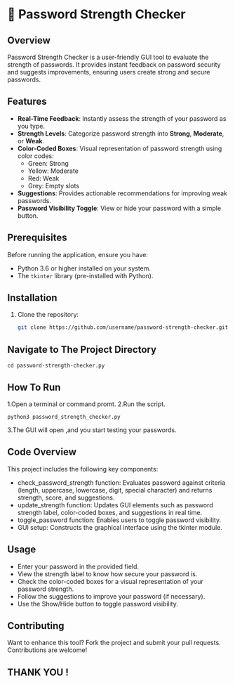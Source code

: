 # 🔐 Password Strength Checker

## Overview
Password Strength Checker is a user-friendly GUI tool to evaluate the strength of passwords. It provides instant feedback on password security and suggests improvements, ensuring users create strong and secure passwords.

## Features
- **Real-Time Feedback**: Instantly assess the strength of your password as you type.
- **Strength Levels**: Categorize password strength into **Strong**, **Moderate**, or **Weak**.
- **Color-Coded Boxes**: Visual representation of password strength using color codes:
  - Green: Strong
  - Yellow: Moderate
  - Red: Weak
  - Grey: Empty slots
- **Suggestions**: Provides actionable recommendations for improving weak passwords.
- **Password Visibility Toggle**: View or hide your password with a simple button.

## Prerequisites
Before running the application, ensure you have:
- Python 3.6 or higher installed on your system.
- The `tkinter` library (pre-installed with Python).

## Installation
1. Clone the repository:
   ```bash
   git clone https://github.com/username/password-strength-checker.git
## Navigate to The Project Directory
   
    cd password-strength-checker.py

## How To Run
1.Open  a terminal or command promt.
2.Run the script.
    
    python3 password_strength_checker.py     
3.The GUI will open ,and you start testing your passwords. 
    
## Code Overview
  This project includes the following key components:
   - check_password_strength function: Evaluates password against criteria (length, uppercase, lowercase, digit, special character) and returns strength, score, and suggestions.
   - update_strength function: Updates GUI elements such as password strength label, color-coded boxes, and suggestions in real time.
   - toggle_password function: Enables users to toggle password visibility.
   - GUI setup: Constructs the graphical interface using the tkinter module.

## Usage
- Enter your password in the provided field.
- View the strength label to know how secure your password is.
- Check the color-coded boxes for a visual representation of your password strength.
- Follow the suggestions to improve your password (if necessary).
- Use the Show/Hide button to toggle password visibility.

## Contributing
Want to enhance this tool? Fork the project and submit your pull requests. Contributions are welcome!

## THANK YOU !

